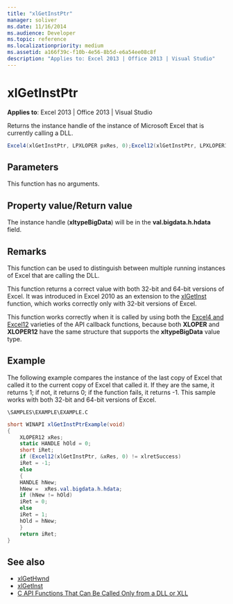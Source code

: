 ```yaml
---
title: "xlGetInstPtr"
manager: soliver
ms.date: 11/16/2014
ms.audience: Developer
ms.topic: reference
ms.localizationpriority: medium
ms.assetid: a166f39c-f10b-4e56-8b5d-e6a54ee08c8f
description: "Applies to: Excel 2013 | Office 2013 | Visual Studio"
---
```


# xlGetInstPtr

**Applies to**: Excel 2013 | Office 2013 | Visual Studio 
  
Returns the instance handle of the instance of Microsoft Excel that is currently calling a DLL.
  
```cs
Excel4(xlGetInstPtr, LPXLOPER pxRes, 0);Excel12(xlGetInstPtr, LPXLOPER12 pxRes, 0);
```

## Parameters

This function has no arguments.
  
## Property value/Return value

The instance handle (**xltypeBigData**) will be in the **val.bigdata.h.hdata** field. 
  
## Remarks

This function can be used to distinguish between multiple running instances of Excel that are calling the DLL.
  
This function returns a correct value with both 32-bit and 64-bit versions of Excel. It was introduced in Excel 2010 as an extension to the [xlGetInst](xlgetinst.md) function, which works correctly only with 32-bit versions of Excel. 
  
This function works correctly when it is called by using both the [Excel4 and Excel12](excel4-excel12.md) varieties of the API callback functions, because both **XLOPER** and **XLOPER12** have the same structure that supports the **xltypeBigData** value type. 
  
## Example

The following example compares the instance of the last copy of Excel that called it to the current copy of Excel that called it. If they are the same, it returns 1; if not, it returns 0; if the function fails, it returns -1. This sample works with both 32-bit and 64-bit versions of Excel.
  
`\SAMPLES\EXAMPLE\EXAMPLE.C`
  
```cs
short WINAPI xlGetInstPtrExample(void)
{
    XLOPER12 xRes;
    static HANDLE hOld = 0;
    short iRet;
    if (Excel12(xlGetInstPtr, &xRes, 0) != xlretSuccess)
    iRet = -1;
    else
    {
    HANDLE hNew;
    hNew =  xRes.val.bigdata.h.hdata;
    if (hNew != hOld)
    iRet = 0;
    else
    iRet = 1;
    hOld = hNew;
    }
    return iRet;
}
```

## See also

- [xlGetHwnd](xlgethwnd.md)
- [xlGetInst](xlgetinst.md)
- [C API Functions That Can Be Called Only from a DLL or XLL](c-api-functions-that-can-be-called-only-from-a-dll-or-xll.md)

